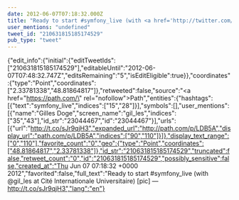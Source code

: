 ```yaml
---
date: 2012-06-07T07:18:32.000Z
title: "Ready to start #symfony_live (with <a href='http://twitter.com/gil_les'>@gil_les</a> at Cité Internationale Universitaire) [pic] — http://t.co/sJr9qjH3″"
user_mentions: "undefined"
tweet_id: "210631815185174529"
pub_type: "tweet"
---
```

{"edit_info":{"initial":{"editTweetIds":["210631815185174529"],"editableUntil":"2012-06-07T07:48:32.747Z","editsRemaining":"5","isEditEligible":true}},"coordinates":{"type":"Point","coordinates":["2.33781338","48.81864817"]},"retweeted":false,"source":"<a href=\"https://path.com/\" rel=\"nofollow\">Path</a>","entities":{"hashtags":[{"text":"symfony_live","indices":["15","28"]}],"symbols":[],"user_mentions":[{"name":"Gilles Doge","screen_name":"gil_les","indices":["35","43"],"id_str":"23044467","id":"23044467"}],"urls":[{"url":"http://t.co/sJr9qjH3","expanded_url":"http://path.com/p/LDB5A","display_url":"path.com/p/LDB5A","indices":["90","110"]}]},"display_text_range":["0","110"],"favorite_count":"0","geo":{"type":"Point","coordinates":["48.81864817","2.33781338"]},"id_str":"210631815185174529","truncated":false,"retweet_count":"0","id":"210631815185174529","possibly_sensitive":false,"created_at":"Thu Jun 07 07:18:32 +0000 2012","favorited":false,"full_text":"Ready to start #symfony_live (with @gil_les at Cité Internationale Universitaire) [pic] — http://t.co/sJr9qjH3","lang":"en"}
